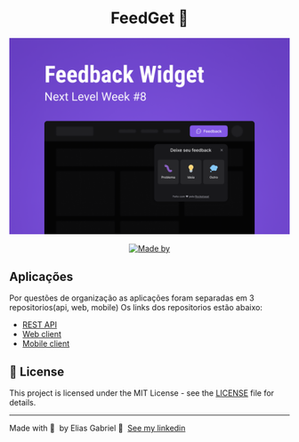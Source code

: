 <h1 align="center">
    FeedGet 🚀
</h1>

<img src=".github/cover.png" />

<p align="center">
	<a href="https://www.linkedin.com/in/saymondamasio/" target="_blank" rel="noopener noreferrer"><img alt="Made by" src="https://img.shields.io/badge/made%20by-Saymon%20Dam%C3%A1sio-%238257E5"></a>
</p>


## Aplicações

Por questões de organização as aplicações foram separadas em 3 repositorios(api, web, mobile)
Os links dos repositorios estão abaixo:

- [REST API](https://github.com/EliasGcf/gobarber-api)
- [Web client](https://github.com/EliasGcf/gobarber-web)
- [Mobile client](https://github.com/EliasGcf/gobarber-mobile)

## 📝 License

This project is licensed under the MIT License - see the [LICENSE](LICENSE) file for details.

---

Made with 💜 &nbsp;by Elias Gabriel 👋 &nbsp;[See my linkedin](https://www.linkedin.com/in/saymondamasio/)

